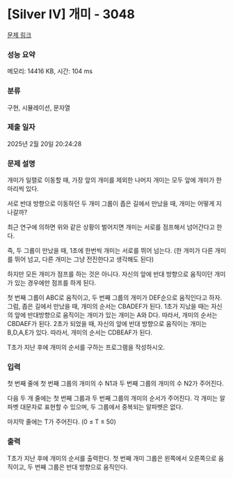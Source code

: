 # [Silver IV] 개미 - 3048 

[문제 링크](https://www.acmicpc.net/problem/3048) 

### 성능 요약

메모리: 14416 KB, 시간: 104 ms

### 분류

구현, 시뮬레이션, 문자열

### 제출 일자

2025년 2월 20일 20:24:28

### 문제 설명

<p>개미가 일렬로 이동할 때, 가장 앞의 개미를 제외한 나머지 개미는 모두 앞에 개미가 한 마리씩 있다. </p>

<p>서로 반대 방향으로 이동하던 두 개미 그룹이 좁은 길에서 만났을 때, 개미는 어떻게 지나갈까?</p>

<p>최근 연구에 의하면 위와 같은 상황이 벌어지면 개미는 서로를 점프해서 넘어간다고 한다.</p>

<p>즉, 두 그룹이 만났을 때, 1초에 한번씩 개미는 서로를 뛰어 넘는다. (한 개미가 다른 개미를 뛰어 넘고, 다른 개미는 그냥 전진한다고 생각해도 된다)</p>

<p>하지만 모든 개미가 점프를 하는 것은 아니다. 자신의 앞에 반대 방향으로 움직이던 개미가 있는 경우에만 점프를 하게 된다.</p>

<p>첫 번째 그룹이 ABC로 움직이고, 두 번째 그룹의 개미가 DEF순으로 움직인다고 하자. 그럼, 좁은 길에서 만났을 때, 개미의 순서는 CBADEF가 된다. 1초가 지났을 때는 자신의 앞에 반대방향으로 움직이는 개미가 있는 개미는 A와 D다. 따라서, 개미의 순서는 CBDAEF가 된다. 2초가 되었을 때, 자신의 앞에 반대 방향으로 움직이는 개미는 B,D,A,E가 있다. 따라서, 개미의 순서는 CDBEAF가 된다.</p>

<p>T초가 지난 후에 개미의 순서를 구하는 프로그램을 작성하시오.</p>

### 입력 

 <p>첫 번째 줄에 첫 번째 그룹의 개미의 수 N1과 두 번째 그룹의 개미의 수 N2가 주어진다.</p>

<p>다음 두 개 줄에는 첫 번째 그룹과 두 번째 그룹의 개미의 순서가 주어진다. 각 개미는 알파벳 대문자로 표현할 수 있으며, 두 그룹에서 중복되는 알파벳은 없다.</p>

<p>마지막 줄에는 T가 주어진다. (0 ≤ T ≤ 50)</p>

### 출력 

 <p>T초가 지난 후에 개미의 순서를 출력한다. 첫 번째 개미 그룹은 왼쪽에서 오른쪽으로 움직이고, 두 번째 그룹은 반대 방향으로 움직인다.</p>

